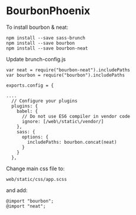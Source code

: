 # BourbonPhoenix

To install bourbon & neat:

~~~~
npm install --save sass-brunch
npm install --save bourbon
npm install --save bourbon-neat
~~~~

Update brunch-config.js
~~~~
var neat = require("bourbon-neat").includePaths
var bourbon = require("bourbon").includePaths 

exports.config = {

....
  // Configure your plugins
  plugins: {
    babel: {
      // Do not use ES6 compiler in vendor code
      ignore: [/web\/static\/vendor/]
    },
    sass: {
      options: {
        includePaths: bourbon.concat(neat) 
      }
    }
  },
~~~~

Change main css file to: 
~~~~
web/static/css/app.scss
~~~~

and add:
~~~~
@import "bourbon";
@import "neat";
~~~~


